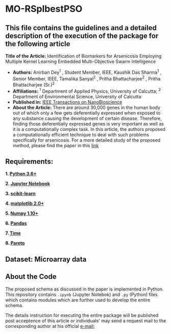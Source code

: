 
# MO-RSplbestPSO

## This file contains the guidelines and a detailed description of the execution of the package for the following article

**Title of the Article:** Identification of Biomarkers for Arsenicosis Employing Multiple Kernel Learning Embedded Multi-Objective Swarm Intelligence
- **Authors:** Anirban Dey<sup>1</sup> , Student Member, IEEE, Kaushik Das Sharma<sup>1</sup>  , Senior Member, IEEE, Tamalika Sanyal<sup>2</sup>  , Pritha Bhattacharjee<sup>2</sup>  , Pritha Bhattacharjee (Sr.)<sup>2</sup> 
- **Affiliations:**  <sup>1</sup> Department of Applied Physics, University of Calcutta; <sup>2</sup> Department of Environmental Science, University of Calcutta 
- **Published in:** [IEEE Transactions on NanoBioscience](https://ieeexplore.ieee.org/xpl/RecentIssue.jsp?punumber=7728)
- **About the Article:** There are around 30,000 genes in the human body out of which only a few gets deferentially expressed when exposed to any substance causing the development of certain disease. Therefore, finding those deferentially expressed genes is very important as well as it is a computationally complex task. In this article, the authors proposed a computationally efficient technique to deal with such problems specifically for arsenicosis. For a more detailed study of the proposed method, please find the paper in this [link](https://pubmed.ncbi.nlm.nih.gov/35895661/)


## Requirements:

**1. [Python 3.6+](https://www.python.org/downloads/release/python-2713/)**

**2. [Jupyter Notebook](https://jupyter.org/)**

**3. [scikit-learn](https://scikit-learn.org/stable/install.html)**

**4. [matplotlib 2.0+](https://matplotlib.org/users/installing.html)**

**5. [Numpy 1.10+](https://pypi.org/project/numpy/)**

**6. [Pandas](https://pandas.pydata.org/)**

**7. [Time](https://docs.python.org/3/library/time.html)**

**8. [Pareto](https://pypi.org/project/pareto/)**




## Dataset: Microarray data 


## About the Code

The proposed schema as discussed in the paper is implemented in Python. This repository contains `.ipynb` (Jupyter Notebok) and `.py` (Python) files which contains modules which are further used to develop the entire schema.   

The details instruction for executing the entire package will be published post acceptence of this article or individuals' may send a request mail to the corresponding author at his official [e-mail](mailto:kdsaphy@caluniv.ac.in);   




